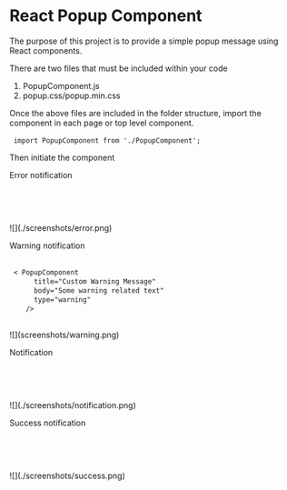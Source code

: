 <h1>React Popup Component</h2>

<p>The purpose of this project is to provide a simple popup message using React components.</p>

<p>There are two files that must be included within your code
<ol>
<li>PopupComponent.js</li>
<li>popup.css/popup.min.css</li>
</ol>
</p>

<p>
Once the above files are included in the folder structure, import the component in each page or top level component.

<pre>
<code> import PopupComponent from './PopupComponent'; </code>
</pre>

</p>

<p>Then initiate the component</p>

<p> Error notification
<pre>
<code>
 <PopupComponent
      title="Custom Error Message"
      body="Some error related text" 
      type="error"
    />
</code>
</pre>
![](./screenshots/error.png)
</p>

<p> Warning notification
<pre>
<code>
 &lt; PopupComponent
      title="Custom Warning Message"
      body="Some warning related text" 
      type="warning"
    /&gt; 
</code>
</pre>
![](screenshots/warning.png)
</p>

<p> Notification
<pre>
<code>
 <PopupComponent
      title="Custom Notification Message"
      body="Some notification related text" 
      type="notification"
    />
</code>
</pre>
![](./screenshots/notification.png)
</p>

<p> Success notification
<pre>
<code>
 <PopupComponent
      title="Custom Success Message"
      body="Some success related text" 
      type="success"
    />
</code>
</pre>
![](./screenshots/success.png)
</p>